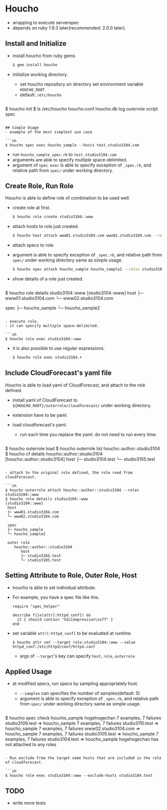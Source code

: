 # Houcho
- wrapping to execute serverspec
- depends on ruby 1.9.3 later(recommended: 2.0.0 later).

## Install and Initialize
- install houcho from ruby gems

  ```sh
  $ gem install houcho
  ```

- initialize working directory.
  - set houcho repository on directory set environment variable `HOUCHO_ROOT`
  - default: `/etc/houcho`

  ```sh
$ houcho init
$ ls /etc/houcho
houcho.conf  houcho.db  log  outerrole  script  spec
  ```

## Simple Usage
- example of the most simplest use case

  ```sh
  $ houcho spec exec houcho_sample --hosts test.studio3104.com 
  ```

  - run `houcho_sample_spec.rb` to `test.studio3104.com`
  - arguments are able to specify multiple space-delimited.
  - argument of `spec exec` is able to specify exception of `_spec.rb`, and relative path from `spec/` under working directory.

## Create Role, Run Role
Houcho is able to define role of combination to be used well.

- create role at first.

  ```sh
  $ houcho role create studio3104::www
  ```

- attach hosts to role just created.

  ```sh
  $ houcho host attach www01.studio3104.com www02.studio3104.com --roles studio3104::www
  ```
    
- attach specs to role.
- argument is able to specify exception of `_spec.rb`, and relative path from `spec/` under working directory same as simple usage.
    
  ```sh
  $ houcho spec attach houcho_sample houcho_sample2 --roles studio3104::www
  ```

- show details of a role just created.

  ```sh
$ houcho role details studio3104::www
[studio3104::www]
   host
   ├─ www01.studio3104.com
   └─ www02.studio3104.com

   spec
   ├─ houcho_sample
   └─ houcho_sample2
  ```

- execute role.
- it can specify multiple space-delimited.
  
  ```sh
  $ houcho role exec studio3104::www
  ```
  
- it is also possible to use regular expressions.
  
  ```sh
  $ houcho role exec studio3104.+
  ```


## Include CloudForecast's yaml file
Houcho is able to load yaml of CloudForecast, and attach to the role defined.

- install yaml of CloudForecast to `${HOUCHO_ROOT}/outerrole/cloudforecast/` under working directory.
- extension have to be yaml.
  
- load cloudforecast's yaml.
  - run each time you replace the yaml. do not need to run every time.
  
  ```sh
$ houcho outerrole load
$ houcho outerrole list
houcho::author::studio3104
$ houcho cf details houcho::author::studio3104
[houcho::author::studio3104]
   host
   ├─ studio3104.test
   └─ studio3105.test
  ```
    
- attach to the original role defined, the role read from cloudforecast.

  ```sh
$ houcho outerrole attach houcho::author::studio3104 --roles studio3104::www
$ houcho role details studio3104::www
[studio3104::www]
   host
   ├─ www01.studio3104.com
   └─ www02.studio3104.com

   spec
   ├─ houcho_sample
   └─ houcho_sample2
   
   outer role
      houcho::author::studio3104
         host
         ├─ studio3104.test
         └─ studio3105.test
  ```

## Setting Attribute to Role, Outer Role, Host
- houcho is able to set individual attribute.
- For example, you have a spec file like this.

  ```
  require "spec_helper"

  describe file(attr[:httpd_conf]) do
    it { should contain "SSLCompression\soff" }
  end
  ```
  
- set variable `attr[:httpd_conf]` to be evaluated at runtime.

  ```
  $ houcho attr set --target role:studio3104::www --value httpd_conf:/etc/httpd/conf/httpd.conf
  ```  
  
  - args of `--target`'s key can specify `host`, `role`, `outerrole`


## Applied Usage
- at modified specs, run specs by sampling appropriately host.
  - `--samples` can specifies the number of samples(default: 5)
  - argument is able to specify exception of `_spec.rb`, and relative path from `spec/` under working directory same as simple usage.
  
  ```sh
$ houcho spec check houcho_sample hogehogechan
7 examples, 7 failures  studio3109.test => houcho_sample
7 examples, 7 failures  studio3110.test => houcho_sample
7 examples, 7 failures  www02.studio3104.com => houcho_sample
7 examples, 7 failures  studio3105.test => houcho_sample
7 examples, 7 failures  studio3104.test => houcho_sample
hogehogechan has not attached to any roles
  ```

- Run exclude from the target some hosts that are included in the role of cloudforecast.

  ```sh
$ houcho role exec studio3104::www --exclude-hosts studio3104.test
  ```

## TODO
- write more tests
